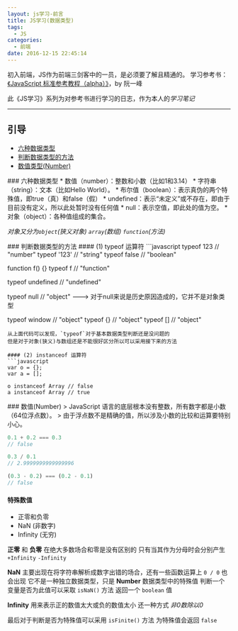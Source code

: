 ```yaml
---
layout: js学习-前言
title: JS学习(数据类型)
tags:
  - JS
categories:
  - 前端
date: 2016-12-15 22:45:14
---
```



初入前端，JS作为前端三剑客中的一员，是必须要了解且精通的。
学习参考书：[《JavaScript 标准参考教程（alpha）》](http://javascript.ruanyifeng.com/)，by 阮一峰

此《JS学习》系列为对参考书进行学习的日志，作为本人的*学习笔记*
<!--more-->

---

## 引导
* [六种数据类型](#ar1)
* [判断数据类型的方法](#ar2)
* [数值类型(Number)](#ar3)

<a name="ar1" />
### 六种数据类型 
* 数值（number）：整数和小数（比如1和3.14）
* 字符串（string）：文本（比如Hello World）。
* 布尔值（boolean）：表示真伪的两个特殊值，即true（真）和false（假）
* undefined：表示“未定义”或不存在，即由于目前没有定义，所以此处暂时没有任何值
* null：表示空值，即此处的值为空。
* 对象（object）：各种值组成的集合。

*对象又分为`object`(狭义对象) `array`(数组) `function`(方法)*

<a name="ar2" />
### 判断数据类型的方法 
#### (1) typeof 运算符
```javascript
typeof 123 // "number"
typeof '123' // "string"
typeof false // "boolean"

function f() {}
typeof f
// "function"

typeof undefined // "undefined"

typeof null // "object" ---> 对于null来说是历史原因造成的，它并不是对象类型

typeof window // "object"
typeof {} // "object"
typeof [] // "object"

```
从上面代码可以发现，`typeof`对于基本数据类型判断还是没问题的
但是对于对象(狭义)与数组还是不能很好区分所以可以采用接下来的方法

#### (2) instanceof 运算符
```javascript
var o = {};
var a = [];

o instanceof Array // false
a instanceof Array // true

```

<a name="ar3" />
### 数值(Number)
> JavaScript 语言的底层根本没有整数，所有数字都是小数（64位浮点数）。
> 由于浮点数不是精确的值，所以涉及小数的比较和运算要特别小心。

```javascript
0.1 + 0.2 === 0.3
// false

0.3 / 0.1
// 2.9999999999999996

(0.3 - 0.2) === (0.2 - 0.1)
// false

```

#### 特殊数值
* 正零和负零
* NaN (非数字)
* Infinity (无穷)

__正零__ 和 __负零__ 在绝大多数场合和零是没有区别的
只有当其作为分母时会分别产生`+Infinity` `-Infinity`

__NaN__ 主要出现在将字符串解析成数字出错的场合，还有一些函数运算上
`0 / 0` 也会出现
它不是一种独立数据类型，只是 __Number__ 数据类型中的特殊值
判断一个变量是否为此值可以采取 `isNaN()` 方法 返回一个 `boolean` 值

__Infinity__ 用来表示正的数值太大或负的数值太小 还一种方式 *非0数除以0*	


最后对于判断是否为特殊值可以采用 `isFinite()` 方法 为特殊值会返回 `false` 

